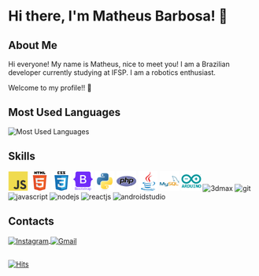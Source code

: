 # Hi there, I'm Matheus Barbosa! 👋

## About Me
Hi everyone! My name is Matheus, nice to meet you! I am a Brazilian developer currently studying at IFSP. I am a robotics enthusiast.

Welcome to my profile!! 👀

## Most Used Languages

![Most Used Languages](https://github-readme-stats.vercel.app/api/top-langs/?username=barcate&layout=compact&theme=dark)

## Skills
<p align="left">
  <img src="https://raw.githubusercontent.com/devicons/devicon/master/icons/javascript/javascript-original.svg" alt="javascript" width="40" height="40"/>
  <img src="https://raw.githubusercontent.com/devicons/devicon/master/icons/html5/html5-original-wordmark.svg" alt="html5" width="40" height="40"/>
  <img src="https://raw.githubusercontent.com/devicons/devicon/master/icons/css3/css3-original-wordmark.svg" alt="css3" width="40" height="40"/>
  <img src="https://raw.githubusercontent.com/devicons/devicon/master/icons/bootstrap/bootstrap-plain-wordmark.svg" alt="bootstrap" width="40" height="40"/>
  <img src="https://raw.githubusercontent.com/devicons/devicon/master/icons/python/python-original.svg" alt="python" width="40" height="40"/>
  <img src="https://raw.githubusercontent.com/devicons/devicon/master/icons/php/php-original.svg" alt="php" width="40" height="40"/>
  <img src="https://raw.githubusercontent.com/devicons/devicon/master/icons/java/java-original.svg" alt="java" width="40" height="40"/>
  <img src="https://raw.githubusercontent.com/devicons/devicon/master/icons/mysql/mysql-original-wordmark.svg" alt="mysql" width="40" height="40"/>
  <img src="https://raw.githubusercontent.com/devicons/devicon/master/icons/arduino/arduino-original-wordmark.svg" alt="arduino" width="40" height="40"/>
  <img src="https://cdn.jsdelivr.net/gh/devicons/devicon@latest/icons/threedsmax/threedsmax-plain.svg" alt="3dmax" width="40" height="40"/>
  <img src="https://cdn.jsdelivr.net/gh/devicons/devicon@latest/icons/git/git-original.svg" alt="git" width="40" height="40"/>
  <img src="https://cdn.jsdelivr.net/gh/devicons/devicon@latest/icons/javascript/javascript-original.svg"alt="javascript" width="40" height="40" />
  <img src="https://cdn.jsdelivr.net/gh/devicons/devicon@latest/icons/nodejs/nodejs-original-wordmark.svg"alt="nodejs" width="40" height="40" />
  <img src="https://cdn.jsdelivr.net/gh/devicons/devicon@latest/icons/react/react-original.svg"alt="reactjs" width="40" height="40" />
  <img src="https://cdn.jsdelivr.net/gh/devicons/devicon@latest/icons/androidstudio/androidstudio-plain.svg"alt="androidstudio" width="40" height="40" />
</p>

## Contacts
<p align="left">
  <a href="https://www.instagram.com/math.c.barbosa" target="blank">
    <img align="center" src="https://img.shields.io/badge/-Instagram-E4405F?style=for-the-badge&logo=instagram&logoColor=white" alt="Instagram"/>
  </a>
  <a href="mateusbosa21@gmail.com" target="blank">
    <img align="center" src="https://img.shields.io/badge/-Gmail-D14836?style=for-the-badge&logo=gmail&logoColor=white" alt="Gmail"/>
  </a>
</p>

## 


[![Hits](https://hits.seeyoufarm.com/api/count/incr/badge.svg?url=https%3A%2F%2Fgithub.com%2FBarcate&count_bg=%233D53C8&title_bg=%23000000&icon=probot.svg&icon_color=%230035ED&title=Vizualiza%C3%A7%C3%B5es&edge_flat=false)](https://hits.seeyoufarm.com)
